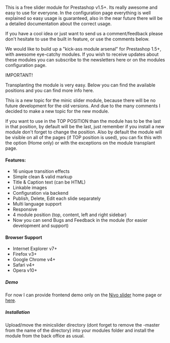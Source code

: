 This is a free slider module for Prestashop v1.5+. Its really awesome and easy to use for everyone. In the configuration page everything is well explained so easy usage is guaranteed, also in the near future there will be a detailed documentation about the correct usage. 

If you have a cool idea or just want to send us a comment/feedback please don't hesitate to use the built in feature, or use the comments below.

We would like to build up a "kick-ass module arsenal" for Prestashop 1.5+, with awesome eye-catchy modules. If you wish to receive updates about these modules you can subscribe to the newsletters here or on the modules configuration page.

IMPORTANT!

Transplanting the module is very easy. Below you can find the available positions and you can find more info here.

This is a new topic for the minic slider module, because there will be no future development for the old versions. And due to the many comments I decided to make a new topic for the new module.

If you want to use in the TOP POSITION than the module has to be the last in that position, by default will be the last, just remember if you install a new module don't forget to change the position. Also by default the module will be visible on all of the pages (if TOP position is used), you can fix this with the option (Home only) or with the exceptions on the module transplant page.

<h4>Features:</h4>
<ul>
<li>16 unique transition effects</li>
<li>Simple clean & valid markup</li>
<li>Title & Caption text (can be HTML)</li>
<li>Linkable images</li>
<li>Configuration via backend</li>
<li>Publish, Delete, Edit each slide separately</li>
<li>Multi language support</li>
<li>Responsive</li>
<li>4 module position (top, content, left and right sidebar)</li>
<li>Now you can send Bugs and Feedback in the module (for easier development and support)</li>
</ul>

<h4>Browser Support</h4>
<ul>
<li>Internet Explorer v7+</li>
<li>Firefox v3+</li>
<li>Google Chrome v4+</li>
<li>Safari v4+</li>
<li>Opera v10+</li>
</ul>
<h5>Demo</h5>
For now I can provide frontend demo only on the <a href="http://dev7studios.com/nivo-slider/" target="_blank">Nivo slider</a> home page or <a  href="http://module.minic.ro" target="_blank">here</a>.

<h5>Installation</h5>
Upload/move the minicslider directory (dont forget to remove the -master from the name of the directory) into your modules folder and install the module from the back office as usual.